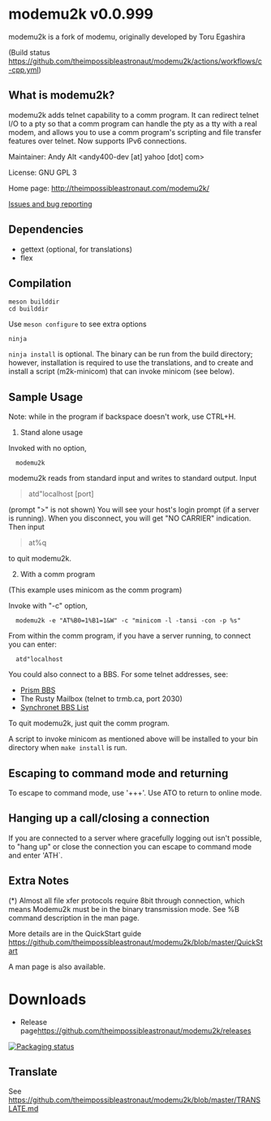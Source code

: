 # modemu2k v0.0.999

modemu2k is a fork of modemu, originally developed by Toru Egashira

(Build status
<https://github.com/theimpossibleastronaut/modemu2k/actions/workflows/c-cpp.yml>)


## What is modemu2k?

modemu2k adds telnet capability to a comm program. It can redirect
telnet I/O to a pty so that a comm program can handle the pty as a tty
with a real modem, and allows you to use a comm program's scripting
and file transfer features over telnet. Now supports IPv6 connections.

Maintainer: Andy Alt <andy400-dev [at] yahoo [dot] com>

License: GNU GPL 3

Home page: <http://theimpossibleastronaut.com/modemu2k/>

[Issues and bug reporting](https://github.com/theimpossibleastronaut/modemu2k/issues)


Dependencies
------------

  * gettext (optional, for translations)
  * flex


Compilation
-----------

    meson builddir
    cd builddir

Use `meson configure` to see extra options

    ninja


`ninja install` is optional. The binary can be run from the build
directory; however, installation is required to use the translations,
and to create and install a script (m2k-minicom) that can invoke
minicom (see below).


## Sample Usage


Note: while in the program if backspace doesn't work, use CTRL+H.

1) Stand alone usage

  Invoked with no option,

      modemu2k

  modemu2k reads from standard input and writes to standard output.
  Input

  > atd"localhost [port]

  (prompt ">" is not shown) You will see your host's login prompt
  (if a server is running). When you disconnect, you will get "NO
  CARRIER" indication. Then input

  > at%q

  to quit modemu2k.

2) With a comm program

  (This example uses minicom as the comm program)

  Invoke with "-c" option,

      modemu2k -e "AT%B0=1%B1=1&W" -c "minicom -l -tansi -con -p %s"

  From within the comm program, if you have a server running, to
  connect you can enter:

      atd"localhost

  You could also connect to a BBS. For some telnet addresses, see:

  * [Prism BBS](http://filegate.net)
  * The Rusty Mailbox (telnet to trmb.ca, port 2030)
  * [Synchronet BBS List](http://www.synchro.net/sbbslist.html)

  To quit modemu2k, just quit the comm program.

  A script to invoke minicom as mentioned above will be installed to
  your bin directory when `make install` is run.

## Escaping to command mode and returning

To escape to command mode, use '+++'. Use ATO to return to online mode.


## Hanging up a call/closing a connection

If you are connected to a server where gracefully logging out isn't
possible, to "hang up" or close the connection you can escape to command
mode and enter 'ATH`.

## Extra Notes

(*) Almost all file xfer protocols require 8bit through connection,
which means Modemu2k must be in the binary transmission mode.  See %B
command description in the man page.

More details are in the QuickStart guide
<https://github.com/theimpossibleastronaut/modemu2k/blob/master/QuickStart>

A man page is also available.


# Downloads

* Release page<https://github.com/theimpossibleastronaut/modemu2k/releases>

[![Packaging status](https://repology.org/badge/vertical-allrepos/modemu2k.svg)](https://repology.org/project/modemu2k/versions)

## Translate

See <https://github.com/theimpossibleastronaut/modemu2k/blob/master/TRANSLATE.md>

